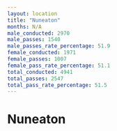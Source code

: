 ```yaml
---
layout: location
title: "Nuneaton"
months: N/A
male_conducted: 2970
male_passes: 1540
male_passes_rate_percentage: 51.9
female_conducted: 1971
female_passes: 1007
female_pass_rate_percentage: 51.1
total_conducted: 4941
total_passes: 2547
total_pass_rate_percentage: 51.5
---
```


# Nuneaton
